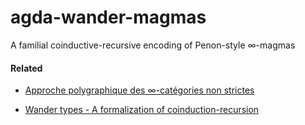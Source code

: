 # agda-wander-magmas

A familial coinductive-recursive encoding of Penon-style ∞-magmas

#### Related

* [Approche polygraphique des ∞-catégories non strictes](http://archive.numdam.org/ARCHIVE/CTGDC/CTGDC_1999__40_1/CTGDC_1999__40_1_31_0/CTGDC_1999__40_1_31_0.pdf)

* [Wander types - A formalization of coinduction-recursion](http://www.cs.nott.ac.uk/~pszvc/publications/wander_types.pdf)
